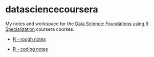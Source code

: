 # datasciencecoursera
My notes and workspace for the [Data Science: Foundations using R Specialization](https://www.coursera.org/specializations/data-science-foundations-r) coursera courses.

- [R - rough notes](./Scripts/R-notes.rmd)

- [R - coding notes](./Scripts/R-code-notes-sean.r)
